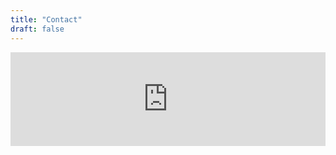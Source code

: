 ```yaml
---
title: "Contact"
draft: false
---
```


<script src="https://static.airtable.com/js/embed/embed_snippet_v1.js"></script><iframe class="airtable-embed airtable-dynamic-height" src="https://airtable.com/embed/shrpZNpiwkm9XjRxU?backgroundColor=blue" frameborder="0" onmousewheel="" width="100%" style="background: transparent;"></iframe>
